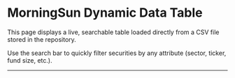 # MorningSun Dynamic Data Table

This page displays a live, searchable table loaded directly from a CSV file stored in the repository.

Use the search bar to quickly filter securities by any attribute (sector, ticker, fund size, etc.).

---

<div id="table-container">
  <table id="csv-table" class="display" style="width:100%">
    <thead>
      <tr></tr> <!-- JS will populate headers dynamically -->
    </thead>
    <tbody></tbody>
  </table>
</div>

